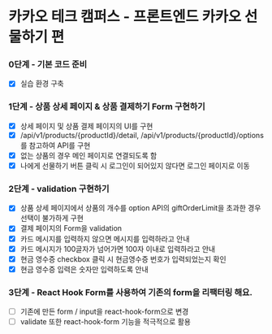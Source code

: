 # 카카오 테크 캠퍼스 - 프론트엔드 카카오 선물하기 편

### 0단계 - 기본 코드 준비

- [x] 실습 환경 구축

### 1단계 - 상품 상세 페이지 & 상품 결제하기 Form 구현하기

- [x] 상세 페이지 및 상품 결제 페이지의 UI를 구현
- [x] /api/v1/products/{productId}/detail, /api/v1/products/{productId}/options를 참고하여 API를 구현
- [x] 없는 상품의 경우 메인 페이지로 연결되도록 함
- [x] 나에게 선물하기 버튼 클릭 시 로그인이 되어있지 않다면 로그인 페이지로 이동

### 2단계 - validation 구현하기

- [X] 상품 상세 페이지에서 상품의 개수를 option API의 giftOrderLimit을 초과한 경우 선택이 불가하게 구현
- [X] 결제 페이지의 Form을 validation
- [X] 카드 메시지를 입력하지 않으면 메시지를 입력하라고 안내
- [X] 카드 메시지가 100글자가 넘어가면 100자 이내로 입력하라고 안내
- [X] 현금 영수증 checkbox 클릭 시 현금영수증 번호가 입력되었는지 확인
- [X] 현금 영수증 입력은 숫자만 입력하도록 안내

### 3단계 - React Hook Form를 사용하여 기존의 form을 리팩터링 해요.

- [ ] 기존에 만든 form / input을 react-hook-form으로 변경
- [ ] validate 또한 react-hook-form 기능을 적극적으로 활용